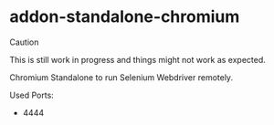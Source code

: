 # addon-standalone-chromium

> [!CAUTION]
> This is still work in progress and things might not work as expected.

Chromium Standalone to run Selenium Webdriver remotely.

Used Ports:

- 4444

